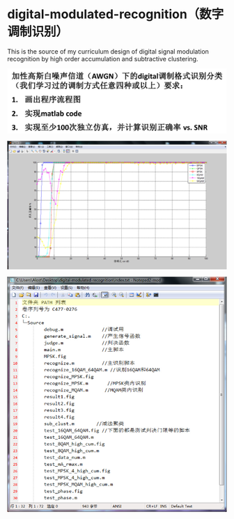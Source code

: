 # digital-modulated-recognition（数字调制识别）

This is the source of my curriculum design of digital signal modulation recognition by high order accumulation and subtractive clustering.

![project.jpg](project.jpg)

![result.jpg](result.jpg)

![files.jpg](files.jpg)
